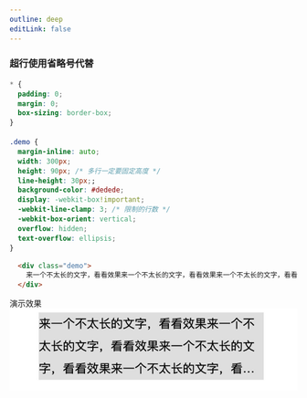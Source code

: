 ```yaml
---
outline: deep
editLink: false
---
```


### 超行使用省略号代替

``` css
* {
  padding: 0;
  margin: 0;
  box-sizing: border-box;
}

.demo {
  margin-inline: auto;
  width: 300px;
  height: 90px; /* 多行一定要固定高度 */
  line-height: 30px;;
  background-color: #dedede;
  display: -webkit-box!important;
  -webkit-line-clamp: 3; /* 限制的行数 */
  -webkit-box-orient: vertical;
  overflow: hidden;
  text-overflow: ellipsis;
}
```

```html
  <div class="demo">
    来一个不太长的文字，看看效果来一个不太长的文字，看看效果来一个不太长的文字，看看效果来一个不太长的文字，看看效果
  </div>
```
演示效果
![超行使用省略号效果截图](/frontend/index/css/clamp.jpg)
